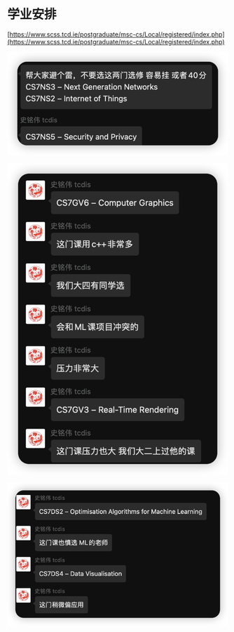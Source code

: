 # 学业安排

[https://www.scss.tcd.ie/postgraduate/msc-cs/Local/registered/index.php](https://www.scss.tcd.ie/postgraduate/msc-cs/Local/registered/index.php)

![Untitled](%E5%AD%A6%E4%B8%9A%E5%AE%89%E6%8E%92/Untitled.png)

![Untitled](%E5%AD%A6%E4%B8%9A%E5%AE%89%E6%8E%92/Untitled%201.png)

![Untitled](%E5%AD%A6%E4%B8%9A%E5%AE%89%E6%8E%92/Untitled%202.png)